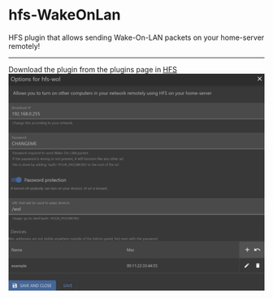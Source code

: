 <h1>hfs-WakeOnLan</h1>
HFS plugin that allows sending Wake-On-LAN packets on your home-server remotely!
<hr>
Download the plugin from the plugins page in <a href="https://github.com/rejetto/hfs">HFS</a>
<a href="https://github.com/W-i-n-7/hfs-WakeOnLan/blob/main/imgs/settings.png?raw=true">
  <img src="https://github.com/W-i-n-7/hfs-WakeOnLan/blob/main/imgs/settings.png?raw=true" alt="Settings of the plugin.">
</a>
